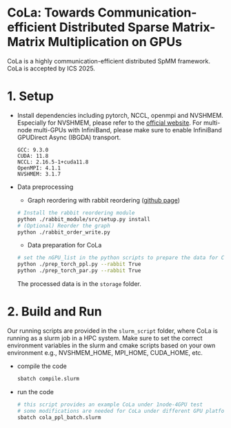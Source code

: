 # CoLa: Towards Communication-efficient Distributed Sparse Matrix-Matrix Multiplication on GPUs
CoLa is a highly communication-efficient distributed SpMM framework. CoLa is accepted by ICS 2025.

# 1. Setup
- Install dependencies including pytorch, NCCL, openmpi and NVSHMEM. Especially for NVSHMEM, please refer to the [official website](https://docs.nvidia.com/nvshmem/release-notes-install-guide/install-guide/abstract.html). For multi-node multi-GPUs with InfiniBand, please make sure to enable InfiniBand GPUDirect Async (IBGDA) transport.
    
    ```
    GCC: 9.3.0 
    CUDA: 11.8 
    NCCL: 2.16.5-1+cuda11.8
    OpenMPI: 4.1.1
    NVSHMEM: 3.1.7
    ```

- Data preprocessing

    - Graph reordering with rabbit reordering ([github page](https://github.com/araij/rabbit_order.git))
    
    ```bash
    # Install the rabbit reordering module 
    python ./rabbit_module/src/setup.py install
    # (Optional) Reorder the graph
    python ./rabbit_order_write.py
    ```

    - Data preparation for CoLa

    ```bash
    # set the nGPU_list in the python scripts to prepare the data for CoLa under different GPU numbers
    python ./prep_torch_ppl.py --rabbit True
    python ./prep_torch_par.py --rabbit True
    ```
    The processed data is in the `storage` folder.

# 2. Build and Run
Our running scripts are provided in the `slurm_script` folder, where CoLa is running as a slurm job in a HPC system. Make sure to set the correct environment variables in the slurm and cmake scripts based on your own environment e.g., NVSHMEM_HOME, MPI_HOME, CUDA_HOME, etc.

- compile the code
    ```bash 
    sbatch compile.slurm
    ```
- run the code
    ```bash
    # this script provides an example CoLa under 1node-4GPU test
    # some modifications are needed for CoLa under different GPU platforms based on your own environment
    sbatch cola_ppl_batch.slurm
    ```
